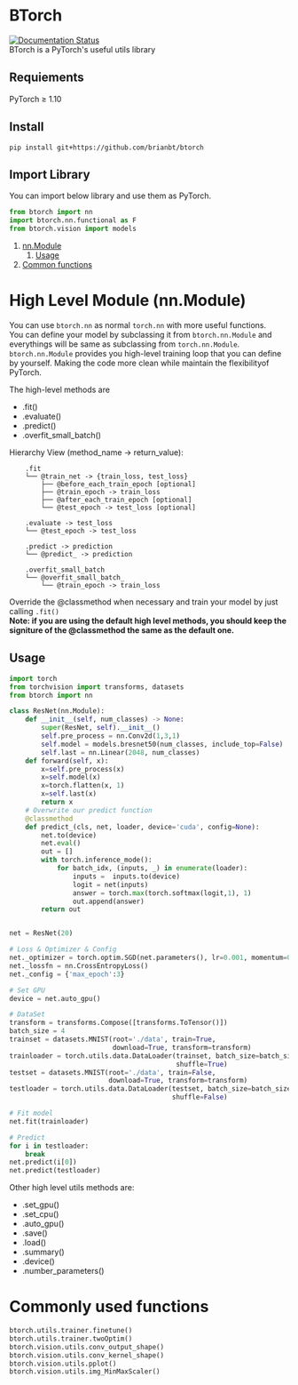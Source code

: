 # BTorch
[![Documentation Status](https://readthedocs.org/projects/btorch/badge/?version=latest)](https://btorch.readthedocs.io/en/latest/?badge=latest)  
BTorch is a PyTorch's useful utils library

## Requiements <a name="Requiements"></a>
PyTorch ≥ 1.10

## Install <a name="Install"></a>
`pip install git+https://github.com/brianbt/btorch`

## Import Library <a name="Import"></a>
You can import below library and use them as PyTorch.
```python
from btorch import nn
import btorch.nn.functional as F
from btorch.vision import models
```

1. [nn.Module](#nn.Module)
   1. [Usage](#nn.module_usage)
2. [Common functions](#Common_functions)

<a name="nn.Module"></a>
# High Level Module (nn.Module) 
You can use `btorch.nn` as normal `torch.nn` with more useful functions.  
You can define your model by subclassing it from `btorch.nn.Module` and everythings will be same as subclassing from `torch.nn.Module`.  
`btorch.nn.Module` provides you high-level training loop that you can define by yourself. Making the code more clean while maintain the flexibilityof PyTorch.  

The high-level methods are  
- .fit()  
- .evaluate()  
- .predict()  
- .overfit_small_batch()  

Hierarchy View (method_name -> return_value):  
```
    .fit  
    └── @train_net -> {train_loss, test_loss} 
        ├── @before_each_train_epoch [optional]
        ├── @train_epoch -> train_loss
        ├── @after_each_train_epoch [optional]  
        └── @test_epoch -> test_loss [optional] 
  
    .evaluate -> test_loss  
    └── @test_epoch -> test_loss  
  
    .predict -> prediction  
    └── @predict_ -> prediction  
  
    .overfit_small_batch  
    └── @overfit_small_batch_  
        └── @train_epoch -> train_loss  
```
Override the @classmethod when necessary and train your model by just calling `.fit()`  
**Note: if you are using the default high level methods, you should keep the signiture of the @classmethod the same as the default one.**

<a name="nn.module_usage"></a>
## Usage  
```python
import torch
from torchvision import transforms, datasets
from btorch import nn

class ResNet(nn.Module):
    def __init__(self, num_classes) -> None:
        super(ResNet, self).__init__()
        self.pre_process = nn.Conv2d(1,3,1)
        self.model = models.bresnet50(num_classes, include_top=False)
        self.last = nn.Linear(2048, num_classes)
    def forward(self, x):
        x=self.pre_process(x)
        x=self.model(x)
        x=torch.flatten(x, 1)
        x=self.last(x)
        return x
    # Overwrite our predict function
    @classmethod
    def predict_(cls, net, loader, device='cuda', config=None):
        net.to(device)
        net.eval()
        out = []
        with torch.inference_mode():
            for batch_idx, (inputs, _) in enumerate(loader):
                inputs =  inputs.to(device)
                logit = net(inputs)
                answer = torch.max(torch.softmax(logit,1), 1)
                out.append(answer)
        return out


net = ResNet(20)

# Loss & Optimizer & Config
net._optimizer = torch.optim.SGD(net.parameters(), lr=0.001, momentum=0.9)
net._lossfn = nn.CrossEntropyLoss()
net._config = {'max_epoch':3}

# Set GPU
device = net.auto_gpu()

# DataSet
transform = transforms.Compose([transforms.ToTensor()])
batch_size = 4
trainset = datasets.MNIST(root='./data', train=True,
                          download=True, transform=transform)
trainloader = torch.utils.data.DataLoader(trainset, batch_size=batch_size,
                                          shuffle=True)
testset = datasets.MNIST(root='./data', train=False,
                         download=True, transform=transform)
testloader = torch.utils.data.DataLoader(testset, batch_size=batch_size,
                                         shuffle=False)

# Fit model
net.fit(trainloader)

# Predict
for i in testloader:
    break
net.predict(i[0])
net.predict(testloader)
```
Other high level utils methods are:
- .set_gpu()
- .set_cpu()
- .auto_gpu()
- .save()
- .load()
- .summary()
- .device()
- .number_parameters()

<a name="Common_functions"></a>
# Commonly used functions 
```python
btorch.utils.trainer.finetune()
btorch.utils.trainer.twoOptim()
btorch.vision.utils.conv_output_shape()
btorch.vision.utils.conv_kernel_shape()
btorch.vision.utils.pplot()
btorch.vision.utils.img_MinMaxScaler()
```
